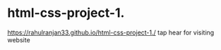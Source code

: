 # html-css-project-1.
https://rahulranjan33.github.io/html-css-project-1./ tap hear for visiting website
